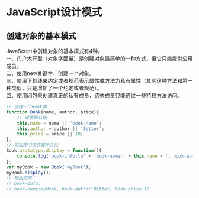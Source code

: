 # JavaScript设计模式
## 创建对象的基本模式  
JavaScript中创建对象的基本模式有4钟。  
一、门户大开型（对象字面量）是创建对象最简单的一种方式，但它只能提供公用成员。  
二、使用new关键字，创建一个对象。  
三、使用下划线来约定或者规范表示属性或方法为私有属性（其实这种方法和第一种类似，只是增加了一个约定或者规范）。  
四、使用闭包来创建真正的私有成员，这些成员只能通过一些特权方法访问。
```javascript
// 创建一个Book类
function Book(name, author, price){
	// 设置默认值
	this.name = name || 'book-name';
	this.author = author || 'Better';
	this.price = price || 10;
};
// 添加图书信息展示方法
Book.prototype.display = function(){
	console.log('book-info:\n' + 'book-name:' + this.name + ', book-author:' + this.author + ', book-price:' + this.price);
};
var myBook = new Book('myBook');
myBook.display();
// 输出结果：
// book-info:
// book-name:myBook, book-author:Better, book-price:10
```

